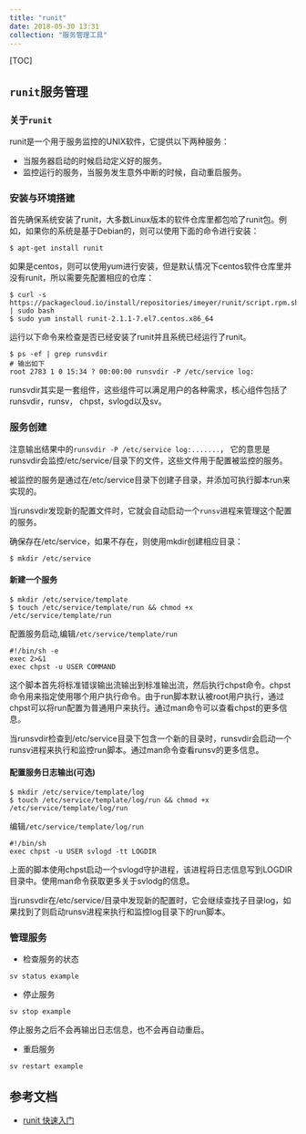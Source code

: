 ```yaml
---
title: "runit"
date: 2018-05-30 13:31
collection: "服务管理工具"
---
```


[TOC]


## `runit`服务管理

### 关于`runit`

runit是一个用于服务监控的UNIX软件，它提供以下两种服务：

+ 当服务器启动的时候启动定义好的服务。
+ 监控运行的服务，当服务发生意外中断的时候，自动重启服务。

### 安装与环境搭建

首先确保系统安装了runit，大多数Linux版本的软件仓库里都包哈了runit包。例如，如果你的系统是基于Debian的，则可以使用下面的命令进行安装：
```
$ apt-get install runit
```
如果是centos，则可以使用yum进行安装，但是默认情况下centos软件仓库里并没有runit，所以需要先配置相应的仓库：
```
$ curl -s https://packagecloud.io/install/repositories/imeyer/runit/script.rpm.sh | sudo bash
$ sudo yum install runit-2.1.1-7.el7.centos.x86_64
```
运行以下命令来检查是否已经安装了runit并且系统已经运行了runit。
```
$ ps -ef | grep runsvdir
# 输出如下
root 2783 1 0 15:34 ? 00:00:00 runsvdir -P /etc/service log:
```
runsvdir其实是一套组件，这些组件可以满足用户的各种需求，核心组件包括了runsvdir，runsv， chpst，svlogd以及sv。

### 服务创建

注意输出结果中的`runsvdir -P /etc/service log:.......`， 它的意思是runsvdir会监控/etc/service/目录下的文件，这些文件用于配置被监控的服务。

被监控的服务是通过在/etc/service目录下创建子目录，并添加可执行脚本run来实现的。

当runsvdir发现新的配置文件时，它就会自动启动一个`runsv`进程来管理这个配置的服务。

确保存在/etc/service，如果不存在，则使用mkdir创建相应目录：
```
$ mkdir /etc/service
```

#### 新建一个服务
```
$ mkdir /etc/service/template
$ touch /etc/service/template/run && chmod +x /etc/service/template/run
```
配置服务启动,编辑`/etc/service/template/run`
```
#!/bin/sh -e
exec 2>&1
exec chpst -u USER COMMAND
```
这个脚本首先将标准错误输出流输出到标准输出流，然后执行chpst命令。chpst命令用来指定使用哪个用户执行命令。由于run脚本默认被root用户执行，通过chpst可以将run配置为普通用户来执行。通过man命令可以查看chpst的更多信息。

当runsvdir检查到/etc/service目录下包含一个新的目录时，runsvdir会启动一个runsv进程来执行和监控run脚本。通过man命令查看runsv的更多信息。

#### 配置服务日志输出(可选)
```
$ mkdir /etc/service/template/log
$ touch /etc/service/template/log/run && chmod +x /etc/service/template/log/run
```
编辑`/etc/service/template/log/run`
```
#!/bin/sh
exec chpst -u USER svlogd -tt LOGDIR
```
上面的脚本使用chpst启动一个svlogd守护进程，该进程将日志信息写到LOGDIR目录中。使用man命令获取更多关于svlodg的信息。

当runsvdir在/etc/service/目录中发现新的配置时，它会继续查找子目录log，如果找到了则启动runsv进程来执行和监控log目录下的run脚本。


### 管理服务

+ 检查服务的状态
```
sv status example
```

+ 停止服务
```
sv stop example
```
停止服务之后不会再输出日志信息，也不会再自动重启。

+ 重启服务
```
sv restart example
```

## 参考文档

+ [runit 快速入门](https://segmentfault.com/a/1190000006644578)
